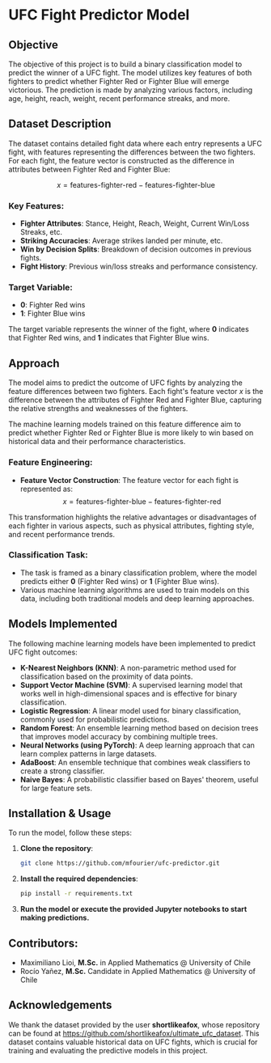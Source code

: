 # UFC Fight Predictor Model

## Objective
The objective of this project is to build a binary classification model to predict the winner of a UFC fight. The model utilizes key features of both fighters to predict whether Fighter Red or Fighter Blue will emerge victorious. The prediction is made by analyzing various factors, including age, height, reach, weight, recent performance streaks, and more.

## Dataset Description
The dataset contains detailed fight data where each entry represents a UFC fight, with features representing the differences between the two fighters. For each fight, the feature vector is constructed as the difference in attributes between Fighter Red and Fighter Blue:

$$x = \text{features-fighter-red} - \text{features-fighter-blue}$$

### Key Features:
- **Fighter Attributes**: Stance, Height, Reach, Weight, Current Win/Loss Streaks, etc.
- **Striking Accuracies**: Average strikes landed per minute, etc.
- **Win by Decision Splits**: Breakdown of decision outcomes in previous fights.
- **Fight History**: Previous win/loss streaks and performance consistency.

### Target Variable:
- **0**: Fighter Red wins
- **1**: Fighter Blue wins

The target variable represents the winner of the fight, where **0** indicates that Fighter Red wins, and **1** indicates that Fighter Blue wins.

## Approach
The model aims to predict the outcome of UFC fights by analyzing the feature differences between two fighters. Each fight's feature vector $x$ is the difference between the attributes of Fighter Red and Fighter Blue, capturing the relative strengths and weaknesses of the fighters.

The machine learning models trained on this feature difference aim to predict whether Fighter Red or Fighter Blue is more likely to win based on historical data and their performance characteristics.

### Feature Engineering:
- **Feature Vector Construction**: The feature vector for each fight is represented as:
  $$x = \text{features-fighter-blue} - \text{features-fighter-red}$$
  
This transformation highlights the relative advantages or disadvantages of each fighter in various aspects, such as physical attributes, fighting style, and recent performance trends.

### Classification Task:
- The task is framed as a binary classification problem, where the model predicts either **0** (Fighter Red wins) or **1** (Fighter Blue wins).
- Various machine learning algorithms are used to train models on this data, including both traditional models and deep learning approaches.

## Models Implemented
The following machine learning models have been implemented to predict UFC fight outcomes:

- **K-Nearest Neighbors (KNN)**: A non-parametric method used for classification based on the proximity of data points.
- **Support Vector Machine (SVM)**: A supervised learning model that works well in high-dimensional spaces and is effective for binary classification.
- **Logistic Regression**: A linear model used for binary classification, commonly used for probabilistic predictions.
- **Random Forest**: An ensemble learning method based on decision trees that improves model accuracy by combining multiple trees.
- **Neural Networks (using PyTorch)**: A deep learning approach that can learn complex patterns in large datasets.
- **AdaBoost**: An ensemble technique that combines weak classifiers to create a strong classifier.
- **Naive Bayes**: A probabilistic classifier based on Bayes' theorem, useful for large feature sets.


## Installation & Usage
To run the model, follow these steps:

1. **Clone the repository**:  
   ```bash
   git clone https://github.com/mfourier/ufc-predictor.git

2. **Install the required dependencies**:  
   ```bash
   pip install -r requirements.txt

3. **Run the model or execute the provided Jupyter notebooks to start making predictions.**

## Contributors:
* Maximiliano Lioi, **M.Sc.** in Applied Mathematics @ University of Chile  
* Rocío Yañez, **M.Sc.** Candidate in Applied Mathematics @ University of Chile

## Acknowledgements
We thank the dataset provided by the user **shortlikeafox**, whose repository can be found at https://github.com/shortlikeafox/ultimate_ufc_dataset. This dataset contains valuable historical data on UFC fights, which is crucial for training and evaluating the predictive models in this project.


